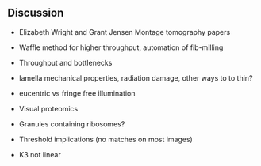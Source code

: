 ## Discussion



- Elizabeth Wright and Grant Jensen Montage tomography papers

- Waffle method for higher throughput, automation of fib-milling

- Throughput and bottlenecks

- lamella mechanical properties, radiation damage, other ways to to thin?

- eucentric vs fringe free illumination

- Visual proteomics

- Granules containing ribosomes?

- Threshold implications (no matches on most images)

- K3 not linear